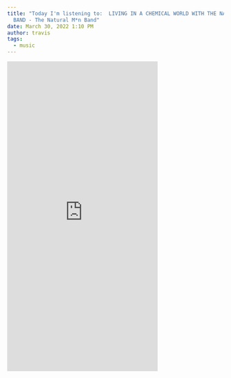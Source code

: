 ```yaml
---
title: "Today I'm listening to:  LIVING IN A CHEMICAL WORLD WITH THE NATURAL MAN
  BAND - The Natural M*n Band"
date: March 30, 2022 1:10 PM
author: travis
tags:
  - music
---
```

<iframe style="border: 0; width: 350px; height: 720px;" src="https://bandcamp.com/EmbeddedPlayer/album=360810927/size=large/bgcol=ffffff/linkcol=0687f5/transparent=true/" seamless><a href="https://siliconeprairie.bandcamp.com/album/living-in-a-chemical-world-with-the-natural-man-band">LIVING IN A CHEMICAL WORLD WITH THE NATURAL MAN BAND by The Natural M*n Band</a></iframe>